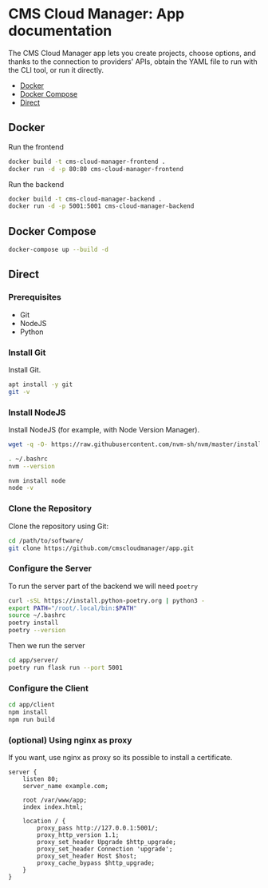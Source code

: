 # CMS Cloud Manager: App documentation

The CMS Cloud Manager app lets you create projects, choose options, and thanks to the connection to providers' APIs, obtain the YAML file to run with the CLI tool, or run it directly.

- [Docker](#docker)
- [Docker Compose](#docker-compose)
- [Direct](#direct)

## Docker

Run the frontend

```bash
docker build -t cms-cloud-manager-frontend .
docker run -d -p 80:80 cms-cloud-manager-frontend
```

Run the backend

```bash
docker build -t cms-cloud-manager-backend .
docker run -d -p 5001:5001 cms-cloud-manager-backend
```

## Docker Compose

```bash
docker-compose up --build -d
```

## Direct

### Prerequisites

- Git
- NodeJS
- Python

### Install Git

Install Git.

```bash
apt install -y git
git -v
```

### Install NodeJS

Install NodeJS (for example, with Node Version Manager).

```bash
wget -q -O- https://raw.githubusercontent.com/nvm-sh/nvm/master/install.sh | bash

. ~/.bashrc
nvm --version

nvm install node
node -v
```

### Clone the Repository

Clone the repository using Git:

```bash
cd /path/to/software/
git clone https://github.com/cmscloudmanager/app.git
```

### Configure the Server

To run the server part of the backend we will need `poetry`

```bash
curl -sSL https://install.python-poetry.org | python3 -
export PATH="/root/.local/bin:$PATH"
source ~/.bashrc
poetry install
poetry --version
```

Then we run the server

```bash
cd app/server/
poetry run flask run --port 5001
```

### Configure the Client

```bash
cd app/client
npm install
npm run build
```

### (optional) Using nginx as proxy

If you want, use nginx as proxy so its possible to install a certificate.

```nginx
server {
    listen 80;
    server_name example.com;

    root /var/www/app;
    index index.html;

    location / {
        proxy_pass http://127.0.0.1:5001/;
        proxy_http_version 1.1;
        proxy_set_header Upgrade $http_upgrade;
        proxy_set_header Connection 'upgrade';
        proxy_set_header Host $host;
        proxy_cache_bypass $http_upgrade;
    }
}
```
